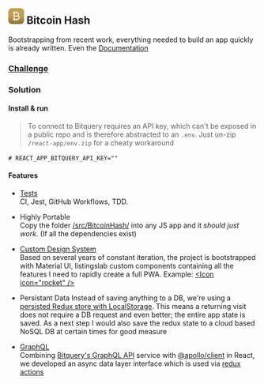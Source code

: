 ## ![alt text](./react-app/public/svg/logo16.svg "Bitcoin Hash Logo") Bitcoin Hash

Bootstrapping from recent work, everything needed to build an app quickly is already written. Even the [Documentation](./react-app/public/markdown/)

### [Challenge](./react-app/public/markdown/00_challenge.md) 
  
### Solution

#### Install & run

> To connect to Bitquery requires an API key, which can't be exposed in a public repo and is therefore abstracted to an `.env`. Just un-zip `/react-app/env.zip` for a cheaty workaround 

```shell
# REACT_APP_BITQUERY_API_KEY=""
```

#### Features

- [Tests](./react-app/public/markdown/05_tests.md)  
    CI, Jest, GitHub Workflows, TDD. 

- Highly Portable  
    Copy the folder [/src/BitcoinHash/](https://github.com/listingslab/bitcoin-hash/tree/master/react-app/src/BitcoinHash) into any JS app and it _should just work_. (If all the dependencies exist)

- [Custom Design System](./react-app/public/markdown/30_design-system.md)       
    Based on several years of constant iteration, the project is bootstrapped with Material UI, listingslab custom components containing all the features I need to rapidly create a full PWA. Example: [&lt;Icon icon="rocket" /&gt;](https://github.com/listingslab/bitcoin-hash/blob/master/react-app/src/BitcoinHash/components/Icon.tsx)

- Persistant Data 
    Instead of saving anything to a DB, we're using a [persisted Redux store with LocalStorage](https://github.com/listingslab/bitcoin-hash/blob/master/react-app/src/BitcoinHash/redux/store.ts). This means a returning visit does not require a DB request and even better; the entire app state is saved. As a next step I would also save the redux state to a cloud based NoSQL DB at certain times for good measure

- [GraphQL](https://github.com/listingslab/bitcoin-hash/blob/feature/graphql/react-app/public/markdown/40_graphql.md)  
    Combining [Bitquery's GraphQL API](https://bitquery.io/labs/graphql) service with [@apollo/client](https://www.npmjs.com/package/@apollo/client) in React, we developed an async data layer interface which is used via [redux actions](https://github.com/listingslab/bitcoin-hash/tree/master/react-app/src/BitcoinHash/redux/actions)
